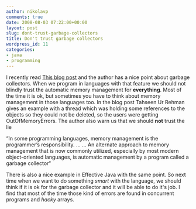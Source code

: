 ```yaml
---
author: nikolavp
comments: true
date: 2008-08-03 07:22:00+00:00
layout: post
slug: dont-trust-garbage-collectors
title: Don't trust garbage collectors
wordpress_id: 11
categories:
- java
- programming
---
```


I recently read [This blog post](http://bootstrapping.wordpress.com/2007/02/16/memory-management-is-still-your-responsibility/) and the author has a nice point about garbage collectors. When we program in languages with that feature we should not blindly trust the automatic memory management for **everything**. Most of the time it is ok, but sometimes you have to think about memory management in those languages too.
In the blog post Tahseen Ur Rehman gives an example with a thread which was holding some references to the objects so they could not be deleted, so the users were getting OutOfMemoryErrors. The author also warn us that we should **not** trust the lie


“In some programming languages, memory management is the programmer’s responsibility.
… …
An alternate approach to memory management that is now commonly utilized, especially by most modern object-oriented languages, is automatic management by a program called a garbage collector“


There is also a nice example in Effective Java with the same point. So next time when we want to do something _smart_ with the language, we should think if it is ok for the garbage collector and it will be able to do it's job. I find that most of the time those kind of errors are found in concurrent programs and _hacky_ arrays.
